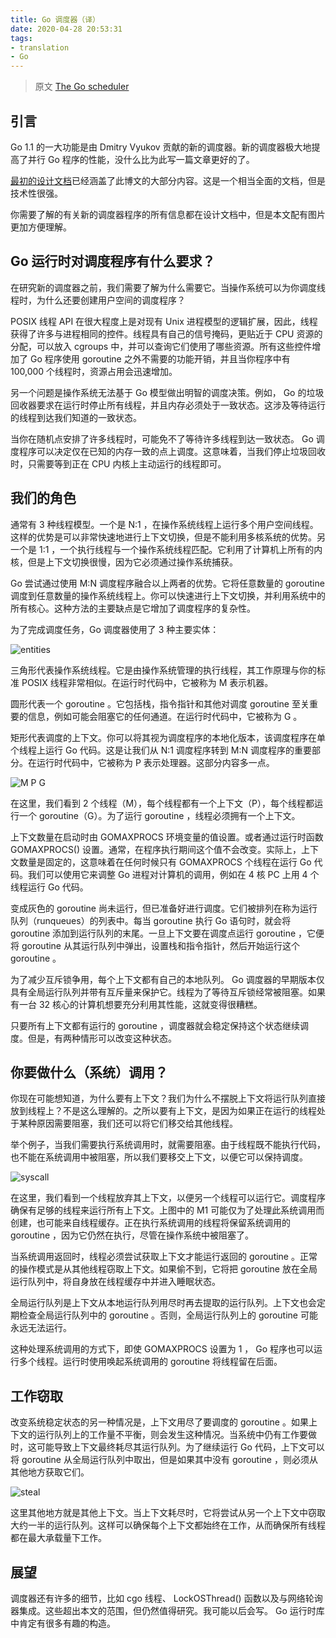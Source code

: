 ```yaml
---
title: Go 调度器（译）
date: 2020-04-28 20:53:31
tags:
- translation
- Go
---
```


> 原文 [The Go scheduler](https://morsmachine.dk/go-scheduler)

<!--more-->

## 引言

Go 1.1 的一大功能是由 Dmitry Vyukov 贡献的新的调度器。新的调度器极大地提高了并行 Go 程序的性能，没什么比为此写一篇文章更好的了。

[最初的设计文档](https://docs.google.com/document/d/1TTj4T2JO42uD5ID9e89oa0sLKhJYD0Y_kqxDv3I3XMw)已经涵盖了此博文的大部分内容。这是一个相当全面的文档，但是技术性很强。

你需要了解的有关新的调度器程序的所有信息都在设计文档中，但是本文配有图片更加方便理解。

## Go 运行时对调度程序有什么要求？

在研究新的调度器之前，我们需要了解为什么需要它。当操作系统可以为你调度线程时，为什么还要创建用户空间的调度程序？

POSIX 线程 API 在很大程度上是对现有 Unix 进程模型的逻辑扩展，因此，线程获得了许多与进程相同的控件。线程具有自己的信号掩码，更贴近于 CPU 资源的分配，可以放入 cgroups 中，并可以查询它们使用了哪些资源。所有这些控件增加了 Go 程序使用 goroutine 之外不需要的功能开销，并且当你程序中有 100,000 个线程时，资源占用会迅速增加。

另一个问题是操作系统无法基于 Go 模型做出明智的调度决策。例如， Go 的垃圾回收器要求在运行时停止所有线程，并且内存必须处于一致状态。这涉及等待运行的线程到达我们知道的一致状态。

当你在随机点安排了许多线程时，可能免不了等待许多线程到达一致状态。 Go 调度程序可以决定仅在已知的内存一致的点上调度。这意味着，当我们停止垃圾回收时，只需要等到正在 CPU 内核上主动运行的线程即可。

## 我们的角色

通常有 3 种线程模型。一个是 N:1 ，在操作系统线程上运行多个用户空间线程。这样的优势是可以非常快速地进行上下文切换，但是不能利用多核系统的优势。另一个是 1:1 ，一个执行线程与一个操作系统线程匹配。它利用了计算机上所有的内核，但是上下文切换很慢，因为它必须通过操作系统捕获。

Go 尝试通过使用 M:N 调度程序融合以上两者的优势。它将任意数量的 goroutine 调度到任意数量的操作系统线程上。你可以快速进行上下文切换，并利用系统中的所有核心。这种方法的主要缺点是它增加了调度程序的复杂性。

为了完成调度任务，Go 调度器使用了 3 种主要实体：

![entities](entities.jpg)

三角形代表操作系统线程。它是由操作系统管理的执行线程，其工作原理与你的标准 POSIX 线程非常相似。在运行时代码中，它被称为 M 表示机器。

圆形代表一个 goroutine 。它包括栈，指令指针和其他对调度 goroutine 至关重要的信息，例如可能会阻塞它的任何通道。在运行时代码中，它被称为 G 。

矩形代表调度的上下文。你可以将其视为调度程序的本地化版本，该调度程序在单个线程上运行 Go 代码。这是让我们从 N:1 调度程序转到 M:N 调度程序的重要部分。在运行时代码中，它被称为 P 表示处理器。这部分内容多一点。

![M P G](in-motion.jpg)

在这里，我们看到 2 个线程（M），每个线程都有一个上下文（P），每个线程都运行一个 goroutine（G）。为了运行 goroutine ，线程必须拥有一个上下文。

上下文数量在启动时由 GOMAXPROCS 环境变量的值设置。或者通过运行时函数 GOMAXPROCS() 设置。通常，在程序执行期间这个值不会改变。实际上，上下文数量是固定的，这意味着在任何时候只有 GOMAXPROCS 个线程在运行 Go 代码。我们可以使用它来调整 Go 进程对计算机的调用，例如在 4 核 PC 上用 4 个线程运行 Go 代码。

变成灰色的 goroutine 尚未运行，但已准备好进行调度。它们被排列在称为运行队列（runqueues）的列表中。每当 goroutine 执行 Go 语句时，就会将 goroutine 添加到运行队列的末尾。一旦上下文要在调度点运行 goroutine ，它便将 goroutine 从其运行队列中弹出，设置栈和指令指针，然后开始运行这个 goroutine 。

为了减少互斥锁争用，每个上下文都有自己的本地队列。 Go 调度器的早期版本仅具有全局运行队列并带有互斥量来保护它。线程为了等待互斥锁经常被阻塞。如果有一台 32 核心的计算机想要充分利用其性能，这就变得很糟糕。

只要所有上下文都有运行的 goroutine ，调度器就会稳定保持这个状态继续调度。但是，有两种情形可以改变这种状态。

## 你要做什么（系统）调用？

你现在可能想知道，为什么要有上下文？我们为什么不摆脱上下文将运行队列直接放到线程上？不是这么理解的。之所以要有上下文，是因为如果正在运行的线程处于某种原因需要阻塞，我们还可以将它们移交给其他线程。

举个例子，当我们需要执行系统调用时，就需要阻塞。由于线程既不能执行代码，也不能在系统调用中被阻塞，所以我们要移交上下文，以便它可以保持调度。

![syscall](syscall.jpg)

在这里，我们看到一个线程放弃其上下文，以便另一个线程可以运行它。调度程序确保有足够的线程来运行所有上下文。上图中的 M1 可能仅为了处理此系统调用而创建，也可能来自线程缓存。正在执行系统调用的线程将保留系统调用的 goroutine ，因为它仍然在执行，尽管在操作系统中被阻塞了。

当系统调用返回时，线程必须尝试获取上下文才能运行返回的 goroutine 。正常的操作模式是从其他线程窃取上下文。如果偷不到，它将把 goroutine 放在全局运行队列中，将自身放在线程缓存中并进入睡眠状态。

全局运行队列是上下文从本地运行队列用尽时再去提取的运行队列。上下文也会定期检查全局运行队列中的 goroutine 。否则，全局运行队列上的 goroutine 可能永远无法运行。

这种处理系统调用的方式下，即使 GOMAXPROCS 设置为 1 ， Go 程序也可以运行多个线程。运行时使用唤起系统调用的 goroutine 将线程留在后面。

## 工作窃取

改变系统稳定状态的另一种情况是，上下文用尽了要调度的 goroutine 。如果上下文的运行队列上的工作量不平衡，则会发生这种情况。当系统中仍有工作要做时，这可能导致上下文最终耗尽其运行队列。为了继续运行 Go 代码，上下文可以将 goroutine 从全局运行队列中取出，但是如果其中没有 goroutine ，则必须从其他地方获取它们。

![steal](steal.jpg)

这里其他地方就是其他上下文。当上下文耗尽时，它将尝试从另一个上下文中窃取大约一半的运行队列。这样可以确保每个上下文都始终在工作，从而确保所有线程都在最大承载量下工作。

## 展望

调度器还有许多的细节，比如 cgo 线程、 LockOSThread() 函数以及与网络轮询器集成。这些超出本文的范围，但仍然值得研究。我可能以后会写。 Go 运行时库中肯定有很多有趣的构造。
